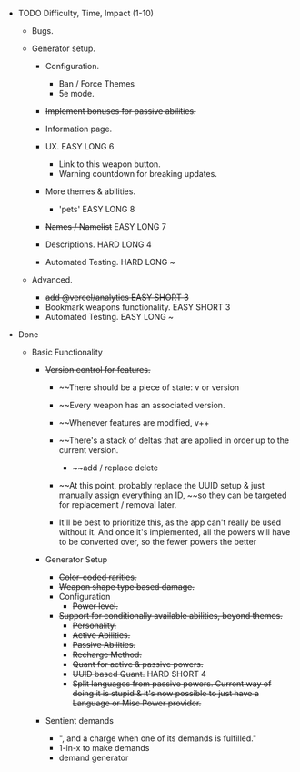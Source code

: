 - TODO                                                  Difficulty, Time, Impact (1-10)
    - Bugs.

    - Generator setup.
        - Configuration.
            - Ban / Force Themes
            - 5e mode.

        - ~~Implement bonuses for passive abilities.~~

        - Information page.

        - UX.                                           EASY LONG   6
            - Link to this weapon button.
            - Warning countdown for breaking updates.

        - More themes & abilities.
            - 'pets'                                    EASY LONG   8
        
        - ~~Names / Namelist~~                          EASY LONG   7
        - Descriptions.                                 HARD LONG   4
        - Automated Testing.                            HARD LONG   ~
    - Advanced.
        - ~~add @vercel/analytics                         EASY SHORT  3~~
        - Bookmark weapons functionality.               EASY SHORT  3
        - Automated Testing.                            EASY LONG  ~

- Done
    - Basic Functionality
        - ~~Version control for features.~~
            - ~~There should be a piece of state: v or version
            - ~~Every weapon has an associated version.
            - ~~Whenever features are modified, v++
            - ~~There's a stack of deltas that are applied in order up to the current version.
                - ~~add / replace delete
            - ~~At this point, probably replace the UUID setup & just manually assign everything an ID,
              ~~so they can be targeted for replacement / removal later. 
        
            - It'll be best to prioritize this, as the app can't really be used without it.
              And once it's implemented, all the powers will have to be converted over, so the fewer powers the better

        - Generator Setup
            - ~~Color-coded rarities.~~
            - ~~Weapon shape type based damage.~~
            - Configuration
                - ~~Power level.~~
            - ~~Support for conditionally available abilities, beyond themes.~~
                - ~~Personality.~~
                - ~~Active Abilities.~~
                - ~~Passive Abilities.~~
                - ~~Recharge Method.~~
                - ~~Quant for active & passive powers.~~
                - ~~UUID based Quant.~~                         HARD SHORT  4
                - ~~Split languages from passive powers. Current way of doing it is stupid & it's now possible to just have a Language or Misc Power provider.~~
                
        - Sentient demands
            - ", and a charge when one of its demands is fulfilled."
            - 1-in-x to make demands
            - demand generator